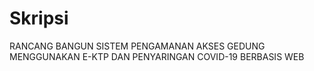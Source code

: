 # Skripsi
RANCANG BANGUN SISTEM PENGAMANAN AKSES GEDUNG MENGGUNAKAN E-KTP DAN PENYARINGAN COVID-19 BERBASIS WEB
